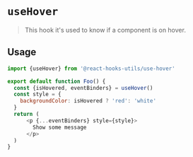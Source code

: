 # `useHover`

> This hook it's used to know if a component is on hover.

## Usage

```javascript
import {useHover} from '@react-hooks-utils/use-hover'

export default function Foo() {
  const {isHovered, eventBinders} = useHover()
  const style = {
    backgroundColor: isHovered ? 'red': 'white'
  }
  return (
      <p {...eventBinders} style={style}>
        Show some message
      </p>
  )
}
```
